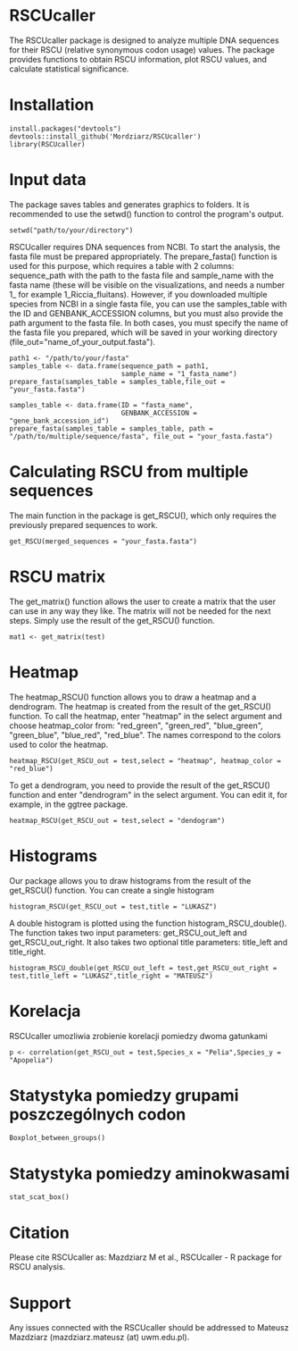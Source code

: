 # RSCUcaller

The RSCUcaller package is designed to analyze multiple DNA sequences for their RSCU (relative synonymous codon usage) values. The package provides functions to obtain RSCU information, plot RSCU values, and calculate statistical significance.

# Installation

```{r}
install.packages("devtools")
devtools::install_github('Mordziarz/RSCUcaller')
library(RSCUcaller)
```

# Input data 

The package saves tables and generates graphics to folders. It is recommended to use the setwd() function to control the program's output.

```{r}
setwd("path/to/your/directory")
```

RSCUcaller requires DNA sequences from NCBI. To start the analysis, the fasta file must be prepared appropriately. The prepare_fasta() function is used for this purpose, which requires a table with 2 columns: sequence_path with the path to the fasta file and sample_name with the fasta name (these will be visible on the visualizations, and needs a number 1_ for example 1_Riccia_fluitans). However, if you downloaded multiple species from NCBI in a single fasta file, you can use the samples_table with the ID and GENBANK_ACCESSION columns, but you must also provide the path argument to the fasta file. In both cases, you must specify the name of the fasta file you prepared, which will be saved in your working directory (file_out="name_of_your_output.fasta").

```{r}
path1 <- "/path/to/your/fasta"
samples_table <- data.frame(sequence_path = path1,
                            sample_name = "1_fasta_name")
prepare_fasta(samples_table = samples_table,file_out = "your_fasta.fasta")
```

```{r}
samples_table <- data.frame(ID = "fasta_name",
                            GENBANK_ACCESSION = "gene_bank_accession_id")
prepare_fasta(samples_table = samples_table, path = "/path/to/multiple/sequence/fasta", file_out = "your_fasta.fasta")
```

# Calculating RSCU from multiple sequences

The main function in the package is get_RSCU(), which only requires the previously prepared sequences to work.

```{r}
get_RSCU(merged_sequences = "your_fasta.fasta")
```

# RSCU matrix

The get_matrix() function allows the user to create a matrix that the user can use in any way they like. The matrix will not be needed for the next steps. Simply use the result of the get_RSCU() function.

```{r}
mat1 <- get_matrix(test)
```

# Heatmap

The heatmap_RSCU() function allows you to draw a heatmap and a dendrogram. The heatmap is created from the result of the get_RSCU() function. To call the heatmap, enter "heatmap" in the select argument and choose heatmap_color from: "red_green", "green_red", "blue_green", "green_blue", "blue_red", "red_blue". The names correspond to the colors used to color the heatmap.

```{r}
heatmap_RSCU(get_RSCU_out = test,select = "heatmap", heatmap_color = "red_blue")
```

To get a dendrogram, you need to provide the result of the get_RSCU() function and enter "dendrogram" in the select argument. You can edit it, for example, in the ggtree package.

```{r}
heatmap_RSCU(get_RSCU_out = test,select = "dendogram")
```

# Histograms

Our package allows you to draw histograms from the result of the get_RSCU() function. You can create a single histogram

```{r}
histogram_RSCU(get_RSCU_out = test,title = "LUKASZ")
```

A double histogram is plotted using the function histogram_RSCU_double(). The function takes two input parameters: get_RSCU_out_left and get_RSCU_out_right. It also takes two optional title parameters: title_left and title_right.

```{r}
histogram_RSCU_double(get_RSCU_out_left = test,get_RSCU_out_right = test,title_left = "LUKASZ",title_right = "MATEUSZ")
```

# Korelacja

RSCUcaller umozliwia zrobienie korelacji pomiedzy dwoma gatunkami

```{r}
p <- correlation(get_RSCU_out = test,Species_x = "Pelia",Species_y = "Apopelia")
```

# Statystyka pomiedzy grupami poszczególnych codon

```{r}
Boxplot_between_groups()
```

# Statystyka pomiedzy aminokwasami

```{r}
stat_scat_box()
```

# Citation
Please cite RSCUcaller as: Mazdziarz M et al., RSCUcaller - R package for RSCU analysis.

# Support
Any issues connected with the RSCUcaller should be addressed to Mateusz Mazdziarz (mazdziarz.mateusz (at) uwm.edu.pl).

